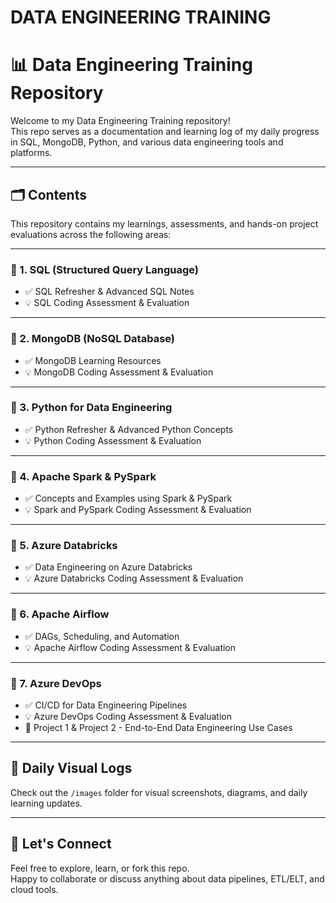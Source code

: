 # DATA ENGINEERING TRAINING


# 📊 Data Engineering Training Repository

Welcome to my Data Engineering Training repository!  
This repo serves as a documentation and learning log of my daily progress in SQL, MongoDB, Python, and various data engineering tools and platforms.

---

## 🗂️ Contents

This repository contains my learnings, assessments, and hands-on project evaluations across the following areas:

---

### 📌 1. SQL (Structured Query Language)
- ✅ SQL Refresher & Advanced SQL Notes  
- 💡 SQL Coding Assessment & Evaluation

---

### 📌 2. MongoDB (NoSQL Database)
- ✅ MongoDB Learning Resources  
- 💡 MongoDB Coding Assessment & Evaluation

---

### 📌 3. Python for Data Engineering
- ✅ Python Refresher & Advanced Python Concepts  
- 💡 Python Coding Assessment & Evaluation

---

### 📌 4. Apache Spark & PySpark
- ✅ Concepts and Examples using Spark & PySpark  
- 💡 Spark and PySpark Coding Assessment & Evaluation

---

### 📌 5. Azure Databricks
- ✅ Data Engineering on Azure Databricks  
- 💡 Azure Databricks Coding Assessment & Evaluation

---

### 📌 6. Apache Airflow
- ✅ DAGs, Scheduling, and Automation  
- 💡 Apache Airflow Coding Assessment & Evaluation

---

### 📌 7. Azure DevOps
- ✅ CI/CD for Data Engineering Pipelines  
- 💡 Azure DevOps Coding Assessment & Evaluation  
- 🚀 Project 1 & Project 2 - End-to-End Data Engineering Use Cases

---

## 📸 Daily Visual Logs

Check out the `/images` folder for visual screenshots, diagrams, and daily learning updates.

---

## 🙌 Let's Connect

Feel free to explore, learn, or fork this repo.  
Happy to collaborate or discuss anything about data pipelines, ETL/ELT, and cloud tools.


